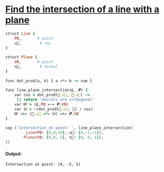 [1]: http://rosettacode.org/wiki/Find_the_intersection_of_a_line_with_a_plane

# [Find the intersection of a line with a plane][1]

```ruby
struct Line {
    P0,       # point
    u⃗,        # ray
}
 
struct Plane {
    V0,       # point
    n⃗,        # normal
}
 
func dot_prod(a, b) { a »*« b -> sum }
 
func line_plane_intersection(𝑳, 𝑷) {
    var cos = dot_prod(𝑷.n⃗, 𝑳.u⃗) ->
     || return 'Vectors are orthogonal'
    var 𝑊 = (𝑳.P0 »-« 𝑷.V0)
    var S𝐼 = -(dot_prod(𝑷.n⃗, 𝑊) / cos)
    𝑊 »+« (𝑳.u⃗ »*» S𝐼) »+« 𝑷.V0
}
 
say ('Intersection at point: ', line_plane_intersection(
         Line(P0: [0,0,10], u⃗: [0,-1,-1]),
        Plane(V0: [0,0, 5], n⃗: [0, 0, 1]),
))
```

#### Output:
```
Intersection at point: [0, -5, 5]
```